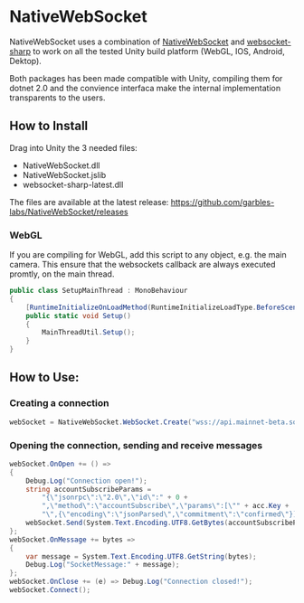 # NativeWebSocket

NativeWebSocket uses a combination of [NativeWebSocket](https://github.com/endel/NativeWebSocket) and [websocket-sharp](https://github.com/sta/websocket-sharp) to work on all the tested Unity build platform (WebGL, IOS, Android, Dektop).

Both packages has been made compatible with Unity, compiling them for dotnet 2.0 and the convience interfaca make the internal implementation transparents to the users.

## How to Install

Drag into Unity the 3 needed files:

- NativeWebSocket.dll
- NativeWebSocket.jslib
- websocket-sharp-latest.dll

The files are available at the latest release: https://github.com/garbles-labs/NativeWebSocket/releases

### WebGL

If you are compiling for WebGL, add this script to any object, e.g. the main camera.
This ensure that the websockets callback are always executed promtly, on the main thread.

```csharp
public class SetupMainThread : MonoBehaviour
{   
    [RuntimeInitializeOnLoadMethod(RuntimeInitializeLoadType.BeforeSceneLoad)]
    public static void Setup()
    {
        MainThreadUtil.Setup();
    }
}
```

## How to Use:


### Creating a connection

```csharp
webSocket = NativeWebSocket.WebSocket.Create("wss://api.mainnet-beta.solana.com:443");
```

### Opening the connection, sending and receive messages

```csharp
webSocket.OnOpen += () =>
{
    Debug.Log("Connection open!");
    string accountSubscribeParams =
        "{\"jsonrpc\":\"2.0\",\"id\":" + 0 +
        ",\"method\":\"accountSubscribe\",\"params\":[\"" + acc.Key +
        "\",{\"encoding\":\"jsonParsed\",\"commitment\":\"confirmed\"}]}";
    webSocket.Send(System.Text.Encoding.UTF8.GetBytes(accountSubscribeParams)).RunSynchronously();
};
webSocket.OnMessage += bytes =>
{
    var message = System.Text.Encoding.UTF8.GetString(bytes);
    Debug.Log("SocketMessage:" + message);
};
webSocket.OnClose += (e) => Debug.Log("Connection closed!");
webSocket.Connect();
```


